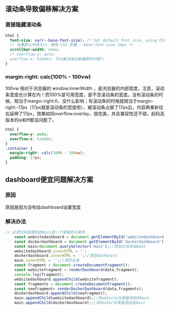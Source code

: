 ## 滚动条导致偏移解决方案
### 直接隐藏滚动条
```css
html {
  font-size: var(--base-font-size); /* Set default font size, using CSS variable --base-font-size (16px) */
  /* 设置默认字体大小，使用 CSS 变量 --base-font-size 16px */
  scrollbar-width: none;
  /* overflow-y: auto;
  overflow-x: hidden; 可以解决滚动条偏移的问题*/
}
```
### margin-right: calc(100% - 100vw)
100vw 相对于浏览器的 window.innerWidth ，是浏览器的内部宽度，注意，滚动条宽度也计算在内！而100%是可用宽度，是不含滚动条的宽度。没有滚动条的时候，相当于margin-right:0，没什么影响；有滚动条的时候就相当于margin-right:-17px（17px就是滚动条的宽度啦），被滚动条占据了17px后，内容再重新往右延伸了17px，效果如同overflow:overlay，很完美，并且兼容性还不错，起码高版本的ie和ff都没问题了。
```css
html {
  overflow-y: auto;
  overflow-x: hidden;
}
.container {
  margin-right: calc(100% - 100vw);
  padding: 17px;
}
```
## dashboard便宜问题解决方案
### 原因
原因是因为没有给dashboard设置宽度
### 解决办法
```js
// 必须代码层面加到main这一个单独的元素内
    const websitedashboard = document.getElementById('websitedashboard');
    const dockerdashboard = document.getElementById('dockerdashboard');//添加docker仪表盘
    const main=document.querySelector('main');//添加主体添加main
    websitedashboard.innerHTML = '';
    dockerdashboard.innerHTML = '';//清空dashboard
    main.innerHTML = '';//清空主体
    const fragment = document.createDocumentFragment();    
    const websitefragment = renderDashboard(data,fragment); 
    console.log(fragment);
    websitedashboard.appendChild(websitefragment);
    const fragments = document.createDocumentFragment(); 
    const newfragment= renderDockerDashboard(data,fragments);
    dockerdashboard.appendChild(newfragment);
    main.appendChild(websitedashboard);//将website仪表盘添加到main
    main.appendChild(dockerdashboard);//将docker仪表盘添加到main
```
